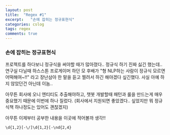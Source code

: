 ```yaml
---
layout: post
title:  "Regex #1"
excerpt:   "손에 잡히는 정규표현식"
categories: cslog
tags: regex
comments: true
---
```


### 손에 잡히는 정규표현식
프로젝트를 하다보니 정규식을 써야할 때가 많아졌다.. 정규식 하기 진짜 싫긴 했는데.. 연구실 다닐때 하스스톤 프로게이머 하던 모 후배가 "형 NLP하는 사람이 정규식 모르면 어떡해여~!!" 라고 장난삼아 한 말을 듣고 찔려서 하긴 해야겠다 싶긴했다. 사실 아예 하지 않았던건 아닌데 이놈..

아무튼 회사에 오니 엔티티도 추출해야하고, 챗봇 개발할때 패턴과 룰을 만드는게 매우 중요했기 때문에 이번에 하나 질렀다. (회사에서 지원되면 좋았겠다.. 싶었지만 뭐 정규식책 하나정도는 있어도 괜찮겠지)

아무튼 이제부터 공부한 내용을 이곳에 적어볼까 생각!!
```
\d{1,2}[-\/]\d{1,2}[-\nd{2,4}

```
